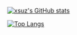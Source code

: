 [![xsuz's GitHub stats](https://github-readme-stats.vercel.app/api?username=7777777TEST&theme=tokyonight&show_icons=true)](https://github.com/anuraghazra/github-readme-stats)

[![Top Langs](https://github-readme-stats.vercel.app/api/top-langs/?username=7777777TEST&theme=tokyonight&show_icons=true&layout=compact)](https://github.com/anuraghazra/github-readme-stats)
